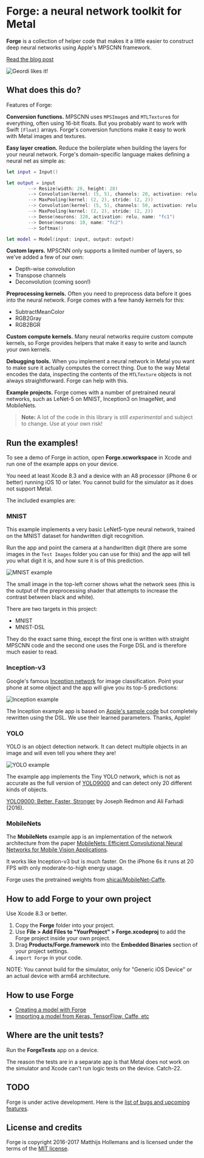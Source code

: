 # Forge: a neural network toolkit for Metal

**Forge** is a collection of helper code that makes it a little easier to construct deep neural networks using Apple's MPSCNN framework.

[Read the blog post](http://machinethink.net/blog/forge-neural-network-toolkit-for-metal/)

![Geordi likes it!](Geordi.png)

## What does this do?

Features of Forge:

**Conversion functions.** MPSCNN uses `MPSImage`s and `MTLTexture`s for everything, often using 16-bit floats. But you probably want to work with Swift `[Float]` arrays. Forge's conversion functions make it easy to work with Metal images and textures.

**Easy layer creation.** Reduce the boilerplate when building the layers for your neural network. Forge's domain-specific language makes defining a neural net as simple as:

```swift
let input = Input()

let output = input
        --> Resize(width: 28, height: 28)
        --> Convolution(kernel: (5, 5), channels: 20, activation: relu, name: "conv1")
        --> MaxPooling(kernel: (2, 2), stride: (2, 2))
        --> Convolution(kernel: (5, 5), channels: 50, activation: relu, name: "conv2")
        --> MaxPooling(kernel: (2, 2), stride: (2, 2))
        --> Dense(neurons: 320, activation: relu, name: "fc1")
        --> Dense(neurons: 10, name: "fc2")
        --> Softmax()

let model = Model(input: input, output: output)
```

**Custom layers.** MPSCNN only supports a limited number of layers, so we've added a few of our own:

- Depth-wise convolution
- Transpose channels
- Deconvolution (coming soon!)

**Preprocessing kernels.** Often you need to preprocess data before it goes into the neural network. Forge comes with a few handy kernels for this:

- SubtractMeanColor
- RGB2Gray
- RGB2BGR

**Custom compute kernels.** Many neural networks require custom compute kernels, so Forge provides helpers that make it easy to write and launch your own kernels.

**Debugging tools.** When you implement a neural network in Metal you want to make sure it actually computes the correct thing. Due to the way Metal encodes the data, inspecting the contents of the `MTLTexture` objects is not always straightforward. Forge can help with this.

**Example projects.** Forge comes with a number of pretrained neural networks, such as LeNet-5 on MNIST, Inception3 on ImageNet, and MobileNets.

> **Note:** A lot of the code in this library is still *experimental* and subject to change. Use at your own risk!

## Run the examples!

To see a demo of Forge in action, open **Forge.xcworkspace** in Xcode and run one of the example apps on your device.

You need at least Xcode 8.3 and a device with an A8 processor (iPhone 6 or better) running iOS 10 or later. You cannot build for the simulator as it does not support Metal.

The included examples are:

### MNIST

This example implements a very basic LeNet5-type neural network, trained on the MNIST dataset for handwritten digit recognition.

Run the app and point the camera at a handwritten digit (there are some images in the `Test Images` folder you can use for this) and the app will tell you what digit it is, and how sure it is of this prediction.

![MNIST example](Examples/MNIST/MNIST.jpg)

The small image in the top-left corner shows what the network sees (this is the output of the preprocessing shader that attempts to increase the contrast between black and white).

There are two targets in this project: 

- MNIST
- MNIST-DSL

They do the exact same thing, except the first one is written with straight MPSCNN code and the second one uses the Forge DSL and is therefore much easier to read.

### Inception-v3

Google's famous [Inception network](https://arxiv.org/pdf/1512.00567v3.pdf) for image classification. Point your phone at some object and the app will give you its top-5 predictions:

![Inception example](Examples/Inception/Inception.jpg)

The Inception example app is based on [Apple's sample code](https://developer.apple.com/library/content/samplecode/MetalImageRecognition/Introduction/Intro.html) but completely rewritten using the DSL. We use their learned parameters. Thanks, Apple!

### YOLO

YOLO is an object detection network. It can detect multiple objects in an image and will even tell you where they are!

![YOLO example](Examples/YOLO/YOLO.jpg)

The example app implements the Tiny YOLO network, which is not as accurate as the full version of [YOLO9000](https://pjreddie.com/darknet/yolo/) and can detect only 20 different kinds of objects.

[YOLO9000: Better, Faster, Stronger](https://arxiv.org/abs/1612.08242) by Joseph Redmon and Ali Farhadi (2016).

### MobileNets

The **MobileNets** example app is an implementation of the network architecture from the paper [MobileNets: Efficient Convolutional Neural Networks for Mobile Vision Applications](https://arxiv.org/abs/1704.04861v1).

It works like Inception-v3 but is much faster. On the iPhone 6s it runs at 20 FPS with only moderate-to-high energy usage.

Forge uses the pretrained weights from [shicai/MobileNet-Caffe](https://github.com/shicai/MobileNet-Caffe).

## How to add Forge to your own project

Use Xcode 8.3 or better.

1. Copy the **Forge** folder into your project.
2. Use **File > Add Files to "YourProject" > Forge.xcodeproj** to add the Forge project inside your own project.
3. Drag **Products/Forge.framework** into the **Embedded Binaries** section of your project settings.
4. `import Forge` in your code.

NOTE: You cannot build for the simulator, only for "Generic iOS Device" or an actual device with arm64 architecture.

## How to use Forge

- [Creating a model with Forge](Docs/DSL.markdown)
- [Importing a model from Keras, TensorFlow, Caffe, etc](Docs/Importing.markdown)

## Where are the unit tests?

Run the **ForgeTests** app on a device.

The reason the tests are in a separate app is that Metal does not work on the simulator and Xcode can't run logic tests on the device. Catch-22.

## TODO

Forge is under active development. Here is the [list of bugs and upcoming features](Docs/TODO.markdown).

## License and credits

Forge is copyright 2016-2017 Matthijs Hollemans and is licensed under the terms of the [MIT license](LICENSE.txt).
